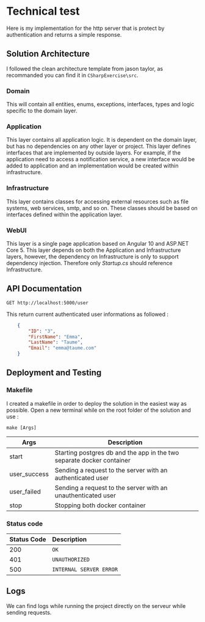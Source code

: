  # Technical test

Here is my implementation for the http server that is protect by authentication and returns a simple response.

## Solution Architecture

I followed the clean architecture template from jason taylor, as recommanded you can find it in `CSharpExercise\src`.

### Domain

This will contain all entities, enums, exceptions, interfaces, types and logic specific to the domain layer.

### Application

This layer contains all application logic. It is dependent on the domain layer, but has no dependencies on any other layer or project. This layer defines interfaces that are implemented by outside layers. For example, if the application need to access a notification service, a new interface would be added to application and an implementation would be created within infrastructure.

### Infrastructure

This layer contains classes for accessing external resources such as file systems, web services, smtp, and so on. These classes should be based on interfaces defined within the application layer.

### WebUI

This layer is a single page application based on Angular 10 and ASP.NET Core 5. This layer depends on both the Application and Infrastructure layers, however, the dependency on Infrastructure is only to support dependency injection. Therefore only *Startup.cs* should reference Infrastructure.


## API Documentation

```http
GET http://localhost:5000/user 
```
This return current authenticated user informations as followed :

```json
    {
        "ID": "3",
        "FirstName": "Emma",
        "LastName": "Taume",
        "Email": "emma@taume.com"
    }
```

## Deployment and Testing

### Makefile

I created a makefile in order to deploy the solution in the easiest way as possible.
Open a new terminal while on the root folder of the solution and use :
```shell
make [Args] 
```

| Args | Description |
| --- | --- |
| start | Starting postgres db and the app in the two separate docker container |
| user_success | Sending a request to the server with an authenticated user |
| user_failed | Sending a request to the server with an unauthenticated user |
| stop | Stopping both docker container |

### Status code

| Status Code | Description |
| :--- | :--- |
| 200 | `OK` |
| 401 | `UNAUTHORIZED` |
| 500 | `INTERNAL SERVER ERROR` |

## Logs

We can find logs while running the project directly on the serveur while sending requests.